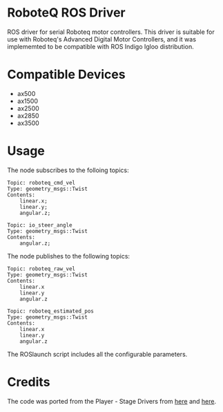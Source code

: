 # RoboteQ ROS Driver #

ROS driver for serial Roboteq motor controllers. This driver is suitable for use with Roboteq's Advanced Digital Motor Controllers, and it was implememted to be compatible with ROS Indigo Igloo distribution.

# Compatible Devices

* ax500
* ax1500
* ax2500
* ax2850
* ax3500


# Usage

The node subscribes to the folloing topics: 

```
Topic: roboteq_cmd_vel
Type: geometry_msgs::Twist
Contents:
	linear.x;
	linear.y;
	angular.z;
```

```
Topic: io_steer_angle
Type: geometry_msgs::Twist
Contents:
	angular.z;
```

The node publishes to the following topics:

```
Topic: roboteq_raw_vel
Type: geometry_msgs::Twist
Contents:
	linear.x
	linear.y
	angular.z
```

```
Topic: roboteq_estimated_pos
Type: geometry_msgs::Twist
Contents:
	linear.x
	linear.y
	angular.z
```

The ROSlaunch script includes all the configurable parameters.

# Credits

The code was ported from the Player - Stage Drivers from [here](http://sourceforge.net/projects/playerstage/files/Player/3.0.2/) and [here](https://github.com/uml-robotics/player-2.1.3/blob/master/server/drivers/position/roboteq/roboteq.cc).



